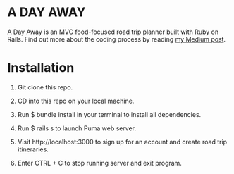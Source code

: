 # A DAY AWAY 

A Day Away is an MVC food-focused road trip planner built with Ruby on Rails. Find out more about the coding process by reading [my Medium post](https://joannpan.medium.com/building-a-road-trip-planner-from-scratch-with-ruby-on-rails-40ee9bd6e80c).

# Installation

1. Git clone this repo.

2. CD into this repo on your local machine. 

3. Run $ bundle install in your terminal to install all dependencies. 

4. Run $ rails s to launch Puma web server.

5. Visit http://localhost:3000 to sign up for an account and create road trip itineraries.

6. Enter CTRL + C to stop running server and exit program. 


